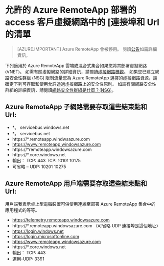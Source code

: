 
<properties
    pageTitle="清單的連接埠和 Url whitelist 的 Azure RemoteApp 部署客戶虛擬網路中 |Microsoft Azure"
    description="了解哪些連接埠和 Url 您將需要透過 Azure RemoteApp 通訊設定。"
    services="remoteapp"
    documentationCenter=""
    authors="mghosh1616"
    manager="mbaldwin" />

<tags
    ms.service="remoteapp"
    ms.workload="compute"
    ms.tgt_pltfrm="na"
    ms.devlang="na"
    ms.topic="article"
    ms.date="08/16/2016"
    ms.author="elizapo" />



# <a name="list-of-ports-and-urls-to-permit-access-for-azure-remoteapp-deployed-in-customer-virtual-network"></a>允許的 Azure RemoteApp 部署的 access 客戶虛擬網路中的 [連接埠和 Url 的清單 

> [AZURE.IMPORTANT]
> Azure RemoteApp 會被停用。 閱讀[公告](https://go.microsoft.com/fwlink/?linkid=821148)如需詳細資訊。

下列適用於 Azure RemoteApp 雲端或混合式集合如果您將其部署虛擬網路 (VNET)。 如需有關虛擬網路的詳細資訊，請閱讀[虛擬網路概觀](../virtual-network/virtual-networks-overview.md)。 如果您已建立網路安全性群組 (NSG) 限制流量您為 Azure RemoteApp 選擇的虛擬網路資源，請確定下列可存取和使用允許透過虛擬網路上的安全性原則。 如需有關網路安全性群組的詳細資訊，請閱讀[網路安全性群組是什麼？(NSG)](../virtual-network/virtual-networks-nsg.md)。

##  <a name="azure-remoteapp-subnet-needs-access-to-these-endpoints-and-urls"></a>Azure RemoteApp 子網路需要存取這些結束點和 Url: 
*   *。 servicebus.windows.net
*    *。 servicebus.net
*    https://*.remoteapp.windwsazure.com  
*    https://www.remoteapp.windowsazure.com 
*    https://*remoteapp.windowsazure.com  
*    https://*.core.windows.net  
*    輸出︰ TCP: 443 TCP: 10101 10175 
*    可省略 – UDP: 10201 10275  
 
## <a name="azure-remoteapp-clients-need-access-to-these-endpoints-and-urls"></a>Azure RemoteApp 用戶端需要存取這些結束點和 Url: 

用戶端我表示桌上型電腦裝置可供使用連線至部署 Azure RemoteApp 集合中的應用程式的等等。

-  https://telemetry.remoteapp.windowsazure.com  
-  https://*.remoteapp.windowsazure.com （可省略 UDP 連接埠是這個地址） 
-  https://login.windows.net  
-  https://login.microsoftonline.com  
-  https://www.remoteapp.windowsazure.com 
-  https://*.core.windows.net  
-  輸出︰ TCP: 443  
-  選用-UDP: 3391 